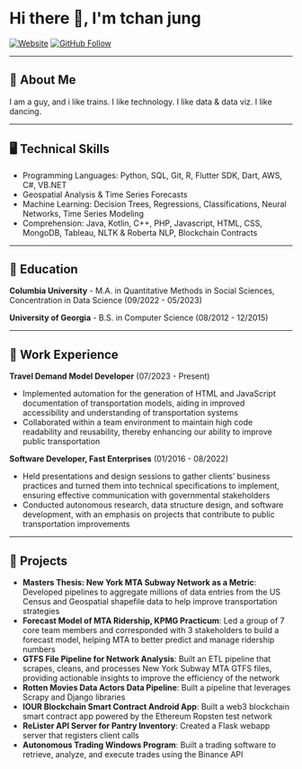 # Hi there 👋, I'm tchan jung

[![Website](https://img.shields.io/website?label=musingcj.com&style=for-the-badge&url=https%3A%2F%2Fmusingcj.com)](https://musingcj.com)
[![GitHub Follow](https://img.shields.io/github/followers/ctjong27?label=Follow&style=social)](https://github.com/ctjong27)

---

## 📝 About Me

I am a guy, and i like trains. I like technology. I like data & data viz. I like dancing.

---

## 🖥️ Technical Skills

- Programming Languages: Python, SQL, Git, R, Flutter SDK, Dart, AWS, C#, VB.NET
- Geospatial Analysis & Time Series Forecasts
- Machine Learning: Decision Trees, Regressions, Classifications, Neural Networks, Time Series Modeling
- Comprehension: Java, Kotlin, C++, PHP, Javascript, HTML, CSS, MongoDB, Tableau, NLTK & Roberta NLP, Blockchain Contracts

---

## 🏫 Education

**Columbia University** - M.A. in Quantitative Methods in Social Sciences, Concentration in Data Science (09/2022 - 05/2023)

**University of Georgia** - B.S. in Computer Science (08/2012 - 12/2015)

---

## 💼 Work Experience

**Travel Demand Model Developer** (07/2023 - Present) 
- Implemented automation for the generation of HTML and JavaScript documentation of transportation models, aiding in improved accessibility and understanding of transportation systems
- Collaborated within a team environment to maintain high code readability and reusability, thereby enhancing our ability to improve public transportation

**Software Developer, Fast Enterprises** (01/2016 - 08/2022)
- Held presentations and design sessions to gather clients’ business practices and turned them into technical specifications to implement, ensuring effective communication with governmental stakeholders
- Conducted autonomous research, data structure design, and software development, with an emphasis on projects that contribute to public transportation improvements

---

## 🧠 Projects

- **Masters Thesis: New York MTA Subway Network as a Metric**: Developed pipelines to aggregate millions of data entries from the US Census and Geospatial shapefile data to help improve transportation strategies
- **Forecast Model of MTA Ridership, KPMG Practicum**: Led a group of 7 core team members and corresponded with 3 stakeholders to build a forecast model, helping MTA to better predict and manage ridership numbers
- **GTFS File Pipeline for Network Analysis**: Built an ETL pipeline that scrapes, cleans, and processes New York Subway MTA GTFS files, providing actionable insights to improve the efficiency of the network
- **Rotten Movies Data Actors Data Pipeline**: Built a pipeline that leverages Scrapy and Django libraries
- **IOUR Blockchain Smart Contract Android App**: Built a web3 blockchain smart contract app powered by the Ethereum Ropsten test network
- **ReLister API Server for Pantry Inventory**: Created a Flask webapp server that registers client calls
- **Autonomous Trading Windows Program**: Built a trading software to retrieve, analyze, and execute trades using the Binance API
